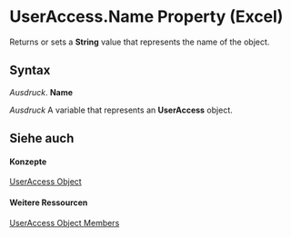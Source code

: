 
# UserAccess.Name Property (Excel)

Returns or sets a  **String** value that represents the name of the object.


## Syntax

 _Ausdruck_. **Name**

 _Ausdruck_ A variable that represents an **UserAccess** object.


## Siehe auch


#### Konzepte


[UserAccess Object](44df1865-a5f9-e1b7-b724-41d375e9ea44.md)
#### Weitere Ressourcen


[UserAccess Object Members](http://msdn.microsoft.com/library/ec6aac85-4cf3-e387-f7a5-32c51fae4553%28Office.15%29.aspx)